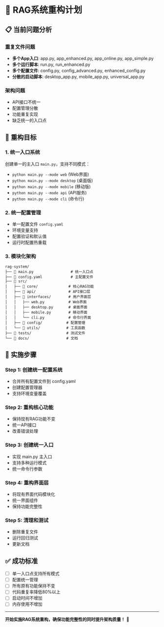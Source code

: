 # 🤖 RAG系统重构计划

## 📋 当前问题分析

### 重复文件问题
- **多个App入口**: app.py, app_enhanced.py, app_online.py, app_simple.py
- **多个运行脚本**: run.py, run_enhanced.py
- **多个配置文件**: config.py, config_advanced.py, enhanced_config.py
- **分散的启动脚本**: desktop_app.py, mobile_app.py, universal_app.py

### 架构问题
- API接口不统一
- 配置管理分散
- 功能重复实现
- 缺乏统一的入口点

## 🎯 重构目标

### 1. 统一入口系统
创建单一的主入口 `main.py`，支持不同模式：
- `python main.py --mode web` (Web界面)
- `python main.py --mode desktop` (桌面版)
- `python main.py --mode mobile` (移动版)
- `python main.py --mode api` (API服务)
- `python main.py --mode cli` (命令行)

### 2. 统一配置管理
- 单一配置文件 `config.yaml`
- 环境变量支持
- 配置验证和默认值
- 运行时配置热重载

### 3. 模块化架构
```
rag-system/
├── 📄 main.py                 # 统一入口点
├── 📄 config.yaml             # 主配置文件
├── 📁 src/
│   ├── 📁 core/              # 核心RAG功能
│   ├── 📁 api/               # API接口层
│   ├── 📁 interfaces/        # 用户界面层
│   │   ├── web.py           # Web界面
│   │   ├── desktop.py       # 桌面界面
│   │   ├── mobile.py        # 移动界面
│   │   └── cli.py           # 命令行界面
│   ├── 📁 config/           # 配置管理
│   └── 📁 utils/            # 工具函数
├── 📁 tests/                # 测试文件
└── 📁 docs/                 # 文档
```

## 🔧 实施步骤

### Step 1: 创建统一配置系统
- 合并所有配置文件到 config.yaml
- 创建配置管理器
- 支持环境变量覆盖

### Step 2: 重构核心功能
- 保持现有RAG功能不变
- 统一API接口
- 改善错误处理

### Step 3: 创建统一入口
- 实现 main.py 主入口
- 支持多种运行模式
- 统一命令行参数

### Step 4: 重构界面层
- 将现有界面代码模块化
- 统一界面组件
- 保持功能完整性

### Step 5: 清理和测试
- 删除重复文件
- 运行回归测试
- 更新文档

## ✅ 成功标准

- [ ] 单一入口点支持所有模式
- [ ] 配置统一管理
- [ ] 所有原有功能保持不变
- [ ] 代码重复率降低80%以上
- [ ] 启动时间不增加
- [ ] 内存使用不增加

---

**开始实施RAG系统重构，确保功能完整性的同时提升架构质量！** 🚀